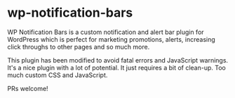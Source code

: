 # wp-notification-bars
WP Notification Bars is a custom notification and alert bar plugin for WordPress which is perfect for marketing promotions, alerts, increasing click throughs to other pages and so much more.

This plugin has been modified to avoid fatal errors and JavaScript warnings. It's a nice plugin with a lot of potential. It just requires a bit of clean-up. Too much custom CSS and JavaScript.

PRs welcome!
